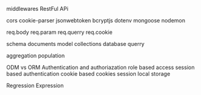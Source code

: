 middlewares
RestFul APi 

cors
cookie-parser
jsonwebtoken
bcryptjs
dotenv
mongoose
nodemon


req.body 
req.param 
req.querry
req.cookie

schema 
documents
model 
collections
database 
querry 





aggregation 
population 


ODM vs ORM 
Authentication and authoriazation 
role based access
session based authentication 
cookie based
cookies
session 
local storage

Regression Expression

